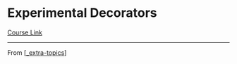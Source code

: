 # Experimental Decorators
[Course Link]()

----------------------------------------------------------------
From [[_extra-topics]]

[//begin]: # "Autogenerated link references for markdown compatibility"
[_extra-topics]: _extra-topics "Extra Topics"
[//end]: # "Autogenerated link references"